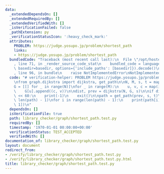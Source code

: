 ```yaml
---
data:
  _extendedDependsOn: []
  _extendedRequiredBy: []
  _extendedVerifiedWith: []
  _isVerificationFailed: false
  _pathExtension: py
  _verificationStatusIcon: ':heavy_check_mark:'
  attributes:
    PROBLEM: https://judge.yosupo.jp/problem/shortest_path
    links:
    - https://judge.yosupo.jp/problem/shortest_path
  bundledCode: "Traceback (most recent call last):\n  File \"/opt/hostedtoolcache/PyPy/3.7.13/x64/site-packages/onlinejudge_verify/documentation/build.py\"\
    , line 71, in _render_source_code_stat\n    bundled_code = language.bundle(stat.path,\
    \ basedir=basedir, options={'include_paths': [basedir]}).decode()\n  File \"/opt/hostedtoolcache/PyPy/3.7.13/x64/site-packages/onlinejudge_verify/languages/python.py\"\
    , line 96, in bundle\n    raise NotImplementedError\nNotImplementedError\n"
  code: "# verification-helper: PROBLEM https://judge.yosupo.jp/problem/shortest_path\n\
    \nfrom graph.dijkstra import dijkstra, get_path\n\nN, M, s, t = map(int, input().split())\n\
    G = [[] for _ in range(N)]\nfor _ in range(M):\n    u, v, c = map(int, input().split())\n\
    \    G[u].append((c, v))\n\ndist, prev = dijkstra(N, G, s)\n\nif dist[t] == 1\
    \ << 60:\n    print(-1)\n    exit()\n\npath = get_path(prev, s, t)\nprint(dist[t],\
    \ len(path) - 1)\nfor i in range(len(path) - 1):\n    print(path[i], path[i +\
    \ 1])\n"
  dependsOn: []
  isVerificationFile: true
  path: library_checker/graph/shortest_path.test.py
  requiredBy: []
  timestamp: '1970-01-01 00:00:00+00:00'
  verificationStatus: TEST_ACCEPTED
  verifiedWith: []
documentation_of: library_checker/graph/shortest_path.test.py
layout: document
redirect_from:
- /verify/library_checker/graph/shortest_path.test.py
- /verify/library_checker/graph/shortest_path.test.py.html
title: library_checker/graph/shortest_path.test.py
---
```

